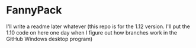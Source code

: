 # FannyPack

I'll write a readme later whatever
(this repo is for the 1.12 version. I'll put the 1.10 code on here one day when I figure out how branches work in the GitHub Windows desktop program)
